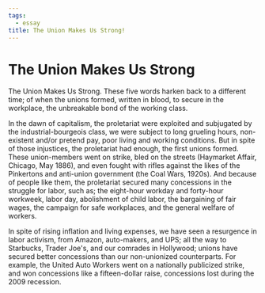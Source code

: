 ```yaml
---
tags:
  - essay
title: The Union Makes Us Strong!
---
```

# The Union Makes Us Strong

The Union Makes Us Strong.
These five words harken back to a different time; of when the unions formed, written in blood, to secure in the workplace, the unbreakable bond of the working class.

In the dawn of capitalism, the proletariat were exploited and subjugated by the industrial-bourgeois class, we were subject to long grueling hours, non-existent and/or pretend pay, poor living and working conditions.
But in spite of those injustices, the proletariat had enough, the first unions formed.
These union-members went on strike, bled on the streets (Haymarket Affair, Chicago, May 1886), and even fought with rifles against the likes of the Pinkertons and anti-union government (the Coal Wars, 1920s).
And because of people like them, the proletariat secured many concessions  in the struggle for labor, such as; the eight-hour workday and forty-hour workweek, labor day,  abolishment of child labor, the bargaining of fair wages, the campaign for safe workplaces, and the general welfare of workers.

In spite of rising inflation and living expenses, we have seen a resurgence in labor activism, from Amazon, auto-makers, and UPS; all the way to Starbucks, Trader Joe's, and our comrades in Hollywood; unions have secured better concessions than our non-unionized counterparts.
For example, the United Auto Workers went on a nationally publicized strike, and won concessions like a fifteen-dollar raise, concessions lost during the 2009 recession. 
